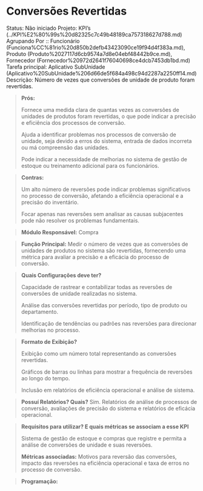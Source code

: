 # Conversões Revertidas

Status: Não iniciado
Projeto: KPI’s (../KPI%E2%80%99s%20d82325c7c49b48189ca757318627d788.md)
Agrupando Por :: Funcionário (Funciona%CC%81rio%20d850b2defb43423090ce19f94d4f383a.md), Produto (Produto%2027117d6cb9574a7d8e04ebf48442b9ce.md), Fornecedor (Fornecedor%20972d2641f76040698ce4dcb7453db1bd.md)
Tarefa principal: Aplicativo SubUnidade (Aplicativo%20SubUnidade%206d66de5f684a498c94d2287a2250ff14.md)
Descrição: Número de vezes que conversões de unidade de produto foram revertidas.

> **Prós:**
> 
> 
> Fornece uma medida clara de quantas vezes as conversões de unidades de produtos foram revertidas, o que pode indicar a precisão e eficiência dos processos de conversão.
> 
> Ajuda a identificar problemas nos processos de conversão de unidade, seja devido a erros do sistema, entrada de dados incorreta ou má compreensão das unidades.
> 
> Pode indicar a necessidade de melhorias no sistema de gestão de estoque ou treinamento adicional para os funcionários.
> 

> **Contras:**
> 
> 
> Um alto número de reversões pode indicar problemas significativos no processo de conversão, afetando a eficiência operacional e a precisão do inventário.
> 
> Focar apenas nas reversões sem analisar as causas subjacentes pode não resolver os problemas fundamentais.
> 

> **Módulo Responsável:**
Compra
> 

> **Função Principal:**
Medir o número de vezes que as conversões de unidades de produtos no sistema são revertidas, fornecendo uma métrica para avaliar a precisão e a eficácia do processo de conversão.
> 

> **Quais Configurações deve ter?**
> 
> 
> Capacidade de rastrear e contabilizar todas as reversões de conversões de unidade realizadas no sistema.
> 
> Análise das conversões revertidas por período, tipo de produto ou departamento.
> 
> Identificação de tendências ou padrões nas reversões para direcionar melhorias no processo.
> 

> **Formato de Exibição?**
> 
> 
> Exibição como um número total representando as conversões revertidas.
> 
> Gráficos de barras ou linhas para mostrar a frequência de reversões ao longo do tempo.
> 
> Inclusão em relatórios de eficiência operacional e análise de sistema.
> 

> **Possuí Relatórios? Quais?**
Sim. Relatórios de análise de processos de conversão, avaliações de precisão do sistema e relatórios de eficácia operacional.
> 

> **Requisitos para utilizar? E quais métricas se associam a esse KPI**
> 
> 
> Sistema de gestão de estoque e compras que registre e permita a análise de conversões de unidade e suas reversões.
> 
> **Métricas associadas:** 
> Motivos para reversão das conversões, impacto das reversões na eficiência operacional e taxa de erros no processo de conversão.
> 

> **Programação:**
>
